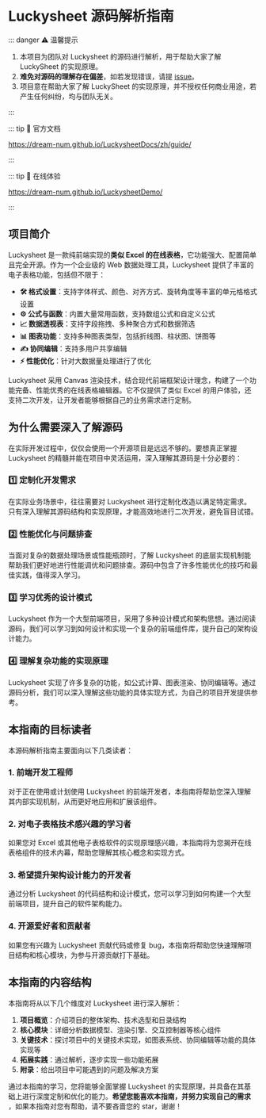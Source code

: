 # Luckysheet 源码解析指南

<backTop />

::: danger ⚠️ 温馨提示

1. 本项目为团队对 Luckysheet 的源码进行解析，用于帮助大家了解 LuckySheet 的实现原理。
2. **难免对源码的理解存在偏差**，如若发现错误，请提 [issue](https://gitee.com/wfeng0/luckysheet-code-analysis/issues/new)。
3. 项目意在帮助大家了解 LuckySheet 的实现原理，并不授权任何商业用途，若产生任何纠纷，均与团队无关。

:::

::: tip 🔗 官方文档

https://dream-num.github.io/LuckysheetDocs/zh/guide/

:::

::: tip 🔗 在线体验

https://dream-num.github.io/LuckysheetDemo/

:::

## 项目简介

Luckysheet 是一款纯前端实现的**类似 Excel 的在线表格**，它功能强大、配置简单且完全开源。作为一个企业级的 Web 数据处理工具，Luckysheet 提供了丰富的电子表格功能，包括但不限于：

-   **🛠️ 格式设置**：支持字体样式、颜色、对齐方式、旋转角度等丰富的单元格格式设置
-   **⚙️ 公式与函数**：内置大量常用函数，支持数组公式和自定义公式
-   **📈 数据透视表**：支持字段拖拽、多种聚合方式和数据筛选
-   **📊 图表功能**：支持多种图表类型，包括折线图、柱状图、饼图等
-   **✍️ 协同编辑**：支持多用户共享编辑
-   **⚡ 性能优化**：针对大数据量处理进行了优化

Luckysheet 采用 Canvas 渲染技术，结合现代前端框架设计理念，构建了一个功能完备、性能优秀的在线表格编辑器。它不仅提供了类似 Excel 的用户体验，还支持二次开发，让开发者能够根据自己的业务需求进行定制。

## 为什么需要深入了解源码

在实际开发过程中，仅仅会使用一个开源项目是远远不够的。要想真正掌握 Luckysheet 的精髓并能在项目中灵活运用，深入理解其源码是十分必要的：

### 1️⃣ 定制化开发需求

在实际业务场景中，往往需要对 Luckysheet 进行定制化改造以满足特定需求。只有深入理解其源码结构和实现原理，才能高效地进行二次开发，避免盲目试错。

### 2️⃣ 性能优化与问题排查

当面对复杂的数据处理场景或性能瓶颈时，了解 Luckysheet 的底层实现机制能帮助我们更好地进行性能调优和问题排查。源码中包含了许多性能优化的技巧和最佳实践，值得深入学习。

### 3️⃣ 学习优秀的设计模式

Luckysheet 作为一个大型前端项目，采用了多种设计模式和架构思想。通过阅读源码，我们可以学习到如何设计和实现一个复杂的前端组件库，提升自己的架构设计能力。

### 4️⃣ 理解复杂功能的实现原理

Luckysheet 实现了许多复杂的功能，如公式计算、图表渲染、协同编辑等。通过源码分析，我们可以深入理解这些功能的具体实现方式，为自己的项目开发提供参考。

## 本指南的目标读者

本源码解析指南主要面向以下几类读者：

### 1. 前端开发工程师

对于正在使用或计划使用 Luckysheet 的前端开发者，本指南将帮助您深入理解其内部实现机制，从而更好地应用和扩展该组件。

### 2. 对电子表格技术感兴趣的学习者

如果您对 Excel 或其他电子表格软件的实现原理感兴趣，本指南将为您揭开在线表格组件的技术内幕，帮助您理解其核心概念和实现方式。

### 3. 希望提升架构设计能力的开发者

通过分析 Luckysheet 的代码结构和设计模式，您可以学习到如何构建一个大型前端项目，提升自己的软件架构能力。

### 4. 开源爱好者和贡献者

如果您有兴趣为 Luckysheet 贡献代码或修复 bug，本指南将帮助您快速理解项目结构和核心模块，为参与开源贡献打下基础。

## 本指南的内容结构

本指南将从以下几个维度对 Luckysheet 进行深入解析：

1. **项目概览**：介绍项目的整体架构、技术选型和目录结构
2. **核心模块**：详细分析数据模型、渲染引擎、交互控制器等核心组件
3. **关键技术**：探讨项目中的关键技术实现，如图表系统、协同编辑等功能的具体实现等
4. **拓展实践**：通过解析，逐步实现一些功能拓展
5. **附录**：给出项目中可能遇到的问题及解决方案

通过本指南的学习，您将能够全面掌握 Luckysheet 的实现原理，并具备在其基础上进行深度定制和优化的能力。**希望您能喜欢本指南，并努力实现自己的需求** ，如果本指南对您有帮助，请不要吝啬您的 star，谢谢！

